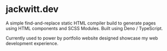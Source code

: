 # jackwitt.dev

A simple find-and-replace static HTML compiler build to generate pages using HTML components and SCSS Modules. Built using Deno / TypeScript.

Currently used to power by portfolio website designed showcase my web development experience.
